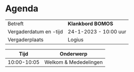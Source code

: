 # Agenda

|  |   |
|------------------------|-------------------------------------|
| Betreft  | **Klankbord BOMOS** |
| Vergaderdatum en -tijd | 24-1-2023 - 10:00 uur  |
| Vergaderplaats  | Logius  |

| Tijd | Onderwerp |
| --- | --- |
| 10:00-10:05 | Welkom & Mededelingen        | 

